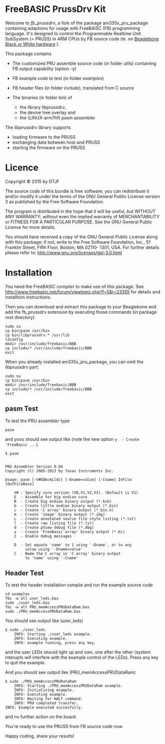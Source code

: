 FreeBASIC PrussDrv Kit
======================

Welcome to *fb_prussdrv*, a fork of the package am335x_pru_package
containing adaptions for usage with FreeBAISC (FB) programming
language. It's designed to control the Programmable Realtime Unit
SubSystem (= PRUSS) in ARM CPUs by FB source code (ie. on [Beaglebone
Black or White hardware](http://www.beaglebone.org) ).

This package contains

- The customized PRU assemble source code (in folder *util*s) containing
  FB output capability (option -y)

- FB example code to test (in folder *examples*)

- FB header files (in folder *include*), translated from C source

- The binaries (in folder *bin*) of
  - the library libprussdrv,
  - the devive tree overlay and
  - the (LINUX-arm7hf) pasm assembler

The libprussdrv library supports

- loading firmware to the PRUSS
- exchanging data between host and PRUSS
- starting the firmware on the PRUSS


Licence
=======

Copyright &copy; 2015 by DTJF

The source code of this bundle is free software; you can redistribute
it and/or modify it under the terms of the GNU General Public License
version 3 as published by the Free Software Foundation.

The program is distributed in the hope that it will be useful, but
WITHOUT ANY WARRANTY; without even the implied warranty of
MERCHANTABILITY or FITNESS FOR A PARTICULAR PURPOSE. See the GNU
General Public License for more details.

You should have received a copy of the GNU General Public License along
with this package; if not, write to the Free Software Foundation, Inc.,
51 Franklin Street, Fifth Floor, Boston, MA 02110- 1301, USA. For
further details please refer to:
http://www.gnu.org/licenses/gpl-3.0.html


Installation
============

You need the FreeBASIC compiler to make use of this package. See
http://www.freebasic.net/forum/viewtopic.php?f=5&t=23355 for details
and installtion instructions.

Then you can download and extract this package to your Beaglebone and
add the fb_prussdrv extension by executing those commands (in package
root directory)

~~~{.sh}
sudo su
cp bin/pasm /usr/bin
cp bin/libprussdrv.* /usr/lib
ldconfig
mkdir /usr/include/freebasic/BBB
cp include/* /usr/include/freebasic/BBB
exit
~~~

When you already installed am335x_pru_package, you can omit the
libprussdrv part:

~~~{.sh}
sudo su
cp bin/pasm /usr/bin
mkdir /usr/include/freebasic/BBB
cp include/* /usr/include/freebasic/BBB
exit
~~~


pasm Test
---------

To test the PRU assembler type

~~~{.sh}
pasm
~~~

and yoou should see output like (note the new option `y  - Create
'FreeBasic ...`)

~~~{.sh}
$ pasm


PRU Assembler Version 0.84
Copyright (C) 2005-2013 by Texas Instruments Inc.

Usage: pasm [-V#EBbcmLldz] [-Dname=value] [-Cname] InFile [OutFileBase]

    V# - Specify core version (V0,V1,V2,V3). (Default is V1)
    E  - Assemble for big endian core
    B  - Create big endian binary output (*.bib)
    b  - Create little endian binary output (*.bin)
    c  - Create 'C array' binary output (*_bin.h)
    m  - Create 'image' binary output (*.img)
    L  - Create annotated source file style listing (*.txt)
    l  - Create raw listing file (*.lst)
    d  - Create pView debug file (*.dbg)
    y  - Create 'FreeBasic array' binary output (*.bi)
    z  - Enable debug messages

    D  - Set equate 'name' to 1 using '-Dname', or to any
         value using '-Dname=value'
    C  - Name the C array in 'C array' binary output
         to 'name' using '-Cname'
~~~


Header Test
-----------

To test the header installation compile and run the example source code

~~~{.sh}
cd examples
fbc -w all user_leds.bas
sudo ./user_leds.bas
fbc -w all PRU_memAccessPRUDataRam.bas
sudo ./PRU_memAccessPRUDataRam.bas
~~~

You should see output like (user_leds)

~~~{.sh}
$ sudo ./user_leds
	INFO: Starting ./user_leds example.
	INFO: Executing example.
	INFO: example running, press any key.
~~~

and the user LEDs should light up and own, one after the other (system
interupts will interfere with the example control of the LEDs). Press
any key to quit the example.

And you should see output like (PRU_memAccessPRUDataRam)

~~~{.sh}
$ sudo ./PRU_memAccessPRUDataRam
	INFO: Starting ./PRU_memAccessPRUDataRam example.
	INFO: Initializing example.
	INFO: Executing example.
	INFO: Waiting for HALT command.
	INFO: PRU completed transfer.
INFO: Example executed succesfully.
~~~

and no further action on the board.

You're ready to use the PRUSS from FB source code now.

Happy coding, share your results!
